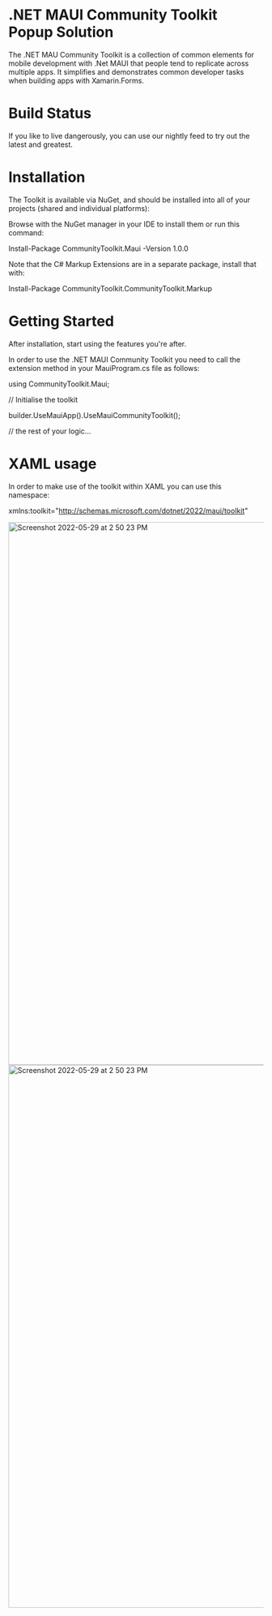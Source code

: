 # .NET MAUI Community Toolkit Popup Solution

The .NET MAU Community Toolkit is a collection of common elements for mobile development with .Net MAUI that people tend to replicate across multiple apps. It simplifies and demonstrates common developer tasks when building apps with Xamarin.Forms.

# Build Status
If you like to live dangerously, you can use our nightly feed to try out the latest and greatest.


# Installation
The Toolkit is available via NuGet, and should be installed into all of your projects (shared and individual platforms):

Browse with the NuGet manager in your IDE to install them or run this command:

Install-Package CommunityToolkit.Maui -Version 1.0.0

Note that the C# Markup Extensions are in a separate package, install that with:

Install-Package CommunityToolkit.CommunityToolkit.Markup

# Getting Started
After installation, start using the features you're after.

In order to use the .NET MAUI Community Toolkit you need to call the extension method in your MauiProgram.cs file as follows:

using CommunityToolkit.Maui;


		
// Initialise the toolkit

builder.UseMauiApp<App>().UseMauiCommunityToolkit();

// the rest of your logic...
	

# XAML usage
In order to make use of the toolkit within XAML you can use this namespace:

xmlns:toolkit="http://schemas.microsoft.com/dotnet/2022/maui/toolkit"

<img width="1070" alt="Screenshot 2022-05-29 at 2 50 23 PM" src="https://user-images.githubusercontent.com/100989615/170861241-b8a4262e-1606-4f28-97e2-10fbacbe4368.png">
	
<img width="1070" alt="Screenshot 2022-05-29 at 2 50 23 PM" src="https://user-images.githubusercontent.com/100989615/170861373-3ac15376-d9bc-4762-a27a-64783d8b7dca.jpg">
	



